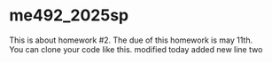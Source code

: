 # me492_2025sp
This is about homework #2.
The due of this homework is may 11th.<br>
You can clone your code like this.
modified today
added new line two